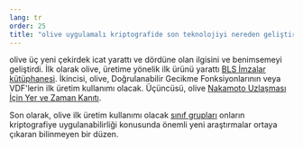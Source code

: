 ```yaml
---
lang: tr
order: 25
title: "olive uygulamalı kriptografide son teknolojiyi nereden geliştirdi?"
---
```


olive üç yeni çekirdek icat yarattı ve dördüne olan ilgisini ve benimsemeyi geliştirdi. İlk olarak olive, üretime yönelik ilk ürünü yarattı [BLS İmzalar kütüphanesi](https://github.com/olive-Network/bls-signatures). İkincisi, olive, Doğrulanabilir Gecikme Fonksiyonlarının veya VDF'lerin ilk üretim kullanımı olacak. Üçüncüsü, olive [Nakamoto Uzlaşması İçin Yer ve Zaman Kanıtı](https://www.olive.net/assets/oliveGreenPaper.pdf).

Son olarak, olive ilk üretim kullanımı olacak [sınıf grupları](https://github.com/olive-Network/vdf-competition/blob/master/classgroups.pdf) onların kriptografiye uygulanabilirliği konusunda önemli yeni araştırmalar ortaya çıkaran bilinmeyen bir düzen.
